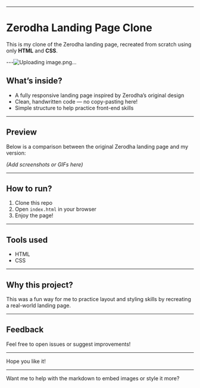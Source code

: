 

---

# Zerodha Landing Page Clone

This is my clone of the Zerodha landing page, recreated from scratch using only **HTML** and **CSS**.

---![Uploading image.png…]()


## What’s inside?

* A fully responsive landing page inspired by Zerodha’s original design
* Clean, handwritten code — no copy-pasting here!
* Simple structure to help practice front-end skills

---

## Preview

Below is a comparison between the original Zerodha landing page and my version:

*(Add screenshots or GIFs here)*

---

## How to run?

1. Clone this repo
2. Open `index.html` in your browser
3. Enjoy the page!

---

## Tools used

* HTML
* CSS

---

## Why this project?

This was a fun way for me to practice layout and styling skills by recreating a real-world landing page.

---

## Feedback

Feel free to open issues or suggest improvements!

---

Hope you like it!

---

Want me to help with the markdown to embed images or style it more?
